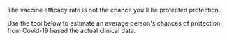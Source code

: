 The vaccine efficacy rate is not the chance you'll be protected protection.

Use the tool below to estimate an average person's chances of protection from Covid-19 based the actual clinical data.
